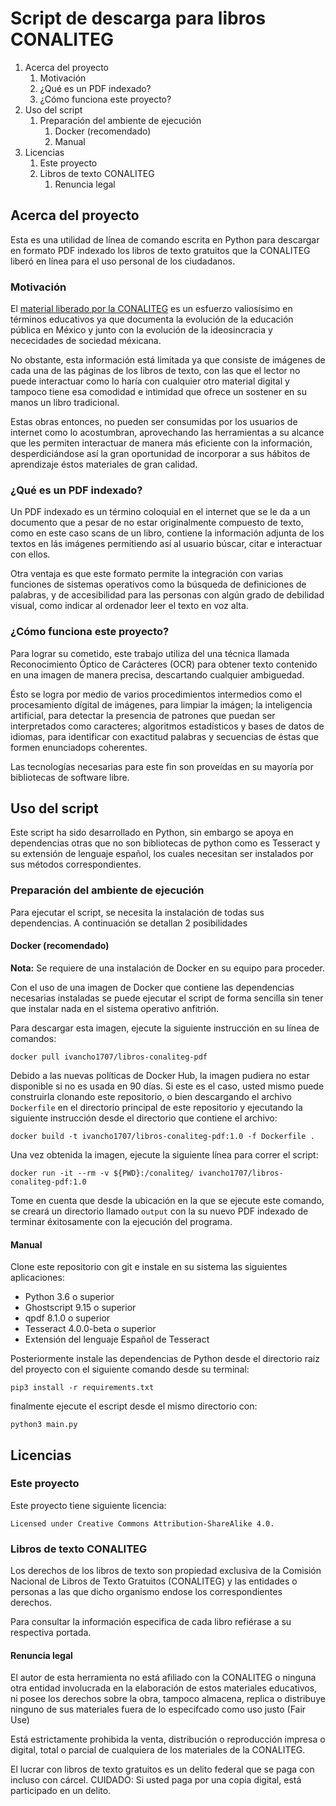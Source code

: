 # Script de descarga para libros CONALITEG

1. Acerca del proyecto
    1. Motivación
    1. ¿Qué es un PDF indexado?
    1. ¿Cómo funciona este proyecto?
1. Uso del script
    1. Preparación del ambiente de ejecución
        1. Docker (recomendado)
        1. Manual
1. Licencias
    1. Este proyecto
    1. Libros de texto CONALITEG
        1. Renuncia legal



## Acerca del proyecto

Esta es una utilidad de línea de comando escrita en Python para 
descargar en formato PDF indexado los libros de texto gratuitos 
que la CONALITEG liberó en línea para el uso personal de los 
ciudadanos.

### Motivación

El [material liberado por la CONALITEG](https://www.gob.mx/conaliteg/articulos/conoce-el-catalogo-historico-de-los-libros-de-texto-gratuitos) 
es un esfuerzo valiosísimo en
términos educativos ya que documenta la evolución de la educación
pública en México y junto con la evolución de la ideosincracia y 
nececidades de sociedad méxicana.

No obstante, esta información está limitada ya que consiste de 
imágenes de cada una de las páginas de los libros de texto, con 
las que el lector no puede interactuar como lo haría con cualquier
otro material digital y tampoco tiene esa comodidad e intimidad que
ofrece un sostener en su manos un libro tradicional.

Estas obras entonces, no pueden ser consumidas por los usuarios de 
internet como lo acostumbran, aprovechando las herramientas a su
alcance que les permiten interactuar de manera más eficiente con la
información, desperdiciándose así la gran oportunidad de incorporar
a sus hábitos de aprendizaje éstos materiales de gran calidad.

### ¿Qué es un PDF indexado?

Un PDF indexado es un término coloquial en el internet que se le da
a un documento que a pesar de no estar originalmente compuesto de
texto, como en este caso scans de un libro, contiene la información
adjunta de los textos en lás imágenes permitiendo así al usuario
búscar, citar e interactuar con ellos.

Otra ventaja es que este formato permite la integración con varias
funciones de sistemas operativos como la búsqueda de definiciones de
palabras, y de accesibilidad para las personas con algún grado de 
debilidad visual, como indicar al ordenador leer el texto en voz alta.

### ¿Cómo funciona este proyecto?

Para lograr su cometido, este trabajo utiliza del una técnica llamada
Reconocimiento Óptico de Carácteres (OCR) para obtener texto contenido
en una imagen de manera precisa, descartando cualquier ambiguedad.

Ésto se logra por medio de varios procedimientos intermedios como 
el procesamiento dígital de imágenes, para limpiar la imágen; 
la inteligencia artificial, para detectar la presencia de patrones
que puedan ser interpretados como caracteres; algoritmos estadísticos 
y bases de datos de idiomas, para identificar con exactitud palabras
y secuencias de éstas que formen enunciadops coherentes.

Las tecnologías necesarias para este fin son proveídas en su mayoría
por bibliotecas de software libre.

## Uso del script

Este script ha sido desarrollado en Python, sin embargo se apoya en
dependencias otras que no son bibliotecas de python como es Tesseract
y su extensión de lenguaje español, los cuales necesitan ser
instalados por sus métodos correspondientes. 

### Preparación del ambiente de ejecución

Para ejecutar el script, se necesita la instalación de todas sus 
dependencias. A continuación se detallan 2 posibilidades

#### Docker (recomendado)

**Nota:** Se requiere de una instalación de Docker en su equipo 
para proceder.

Con el uso de una imagen de Docker que contiene las dependencias
necesarias instaladas se puede ejecutar el script de forma 
sencilla sin tener que instalar nada en el sistema operativo 
anfitrión.

Para descargar esta imagen, ejecute la siguiente instrucción en 
su línea de comandos:

```
docker pull ivancho1707/libros-conaliteg-pdf
```

Debido a las nuevas políticas de Docker Hub, la imagen pudiera
no estar disponible si no es usada en 90 días. Si este es el caso,
usted mismo puede construirla clonando este repositorio, o bien
descargando el archivo `Dockerfile` en el directorio principal de
este repositorio y ejecutando la siguiente instrucción desde el
directorio que contiene el archivo:

```
docker build -t ivancho1707/libros-conaliteg-pdf:1.0 -f Dockerfile . 
```

Una vez obtenida la imagen, ejecute la siguiente línea para correr
el script:

```
docker run -it --rm -v ${PWD}:/conaliteg/ ivancho1707/libros-conaliteg-pdf:1.0
```

Tome en cuenta que desde la ubicación en la que se ejecute este 
comando, se creará un directorio llamado `output` con la su nuevo
PDF indexado de terminar éxitosamente con la ejecución del
programa.

#### Manual

Clone este repositorio con git e instale en su sistema las 
siguientes aplicaciones:

* Python 3.6 o superior
* Ghostscript 9.15 o superior
* qpdf 8.1.0 o superior
* Tesseract 4.0.0-beta o superior
* Extensión del lenguaje Español de Tesseract

Posteriormente instale las dependencias de Python desde el 
directorio raíz del proyecto con el siguiente comando desde
su terminal:

```
pip3 install -r requirements.txt
```

finalmente ejecute el escript desde el mismo directorio con:

```
python3 main.py
```

## Licencias
### Este proyecto

Este proyecto tiene siguiente licencia:

```
Licensed under Creative Commons Attribution-ShareAlike 4.0.
```

### Libros de texto CONALITEG

Los derechos de los libros de texto son propiedad exclusiva de
la Comisión Nacional de Libros de Texto Gratuitos (CONALITEG) y
las entidades o personas a las que dicho organismo endose los
correspondientes derechos.

Para consultar la información especifica de cada libro refiérase 
a su respectiva portada.

#### Renuncia legal

El autor de esta herramienta no está afiliado con la CONALITEG 
o ninguna otra entidad involucrada en la elaboración de estos 
materiales educativos, ni posee los derechos sobre la obra, 
tampoco almacena, replica o distribuye ninguno de sus materiales
fuera de lo especifcado como uso justo (Fair Use)

Está estrictamente prohibida la venta, distribución o reproducción
impresa o digital, total o parcial de cualquiera de los materiales
de la CONALITEG. 

El lucrar con libros de texto gratuitos es un delito federal 
que se paga con incluso con cárcel. CUIDADO: Si usted paga por una
copia digital, está participado en un delito.
